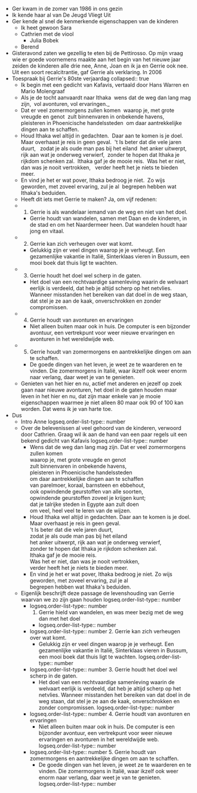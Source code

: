 - Ger kwam in de zomer van 1986 in ons gezin
- Ik kende haar al van De Jeugd Vliegt Uit
- Ger kende al snel de kenmerkende eigenschappen van de kinderen
	- Ik heet gewoon Sara
	- Cathrien met de viool
		- Julia Bobek
	- Berend
- Gisteravond zaten we gezellig te eten bij de Pettirosso. Op mijn vraag wie er goede voornemens maakte aan het begin van het nieuwe jaar zeiden de kinderen alle drie nee, Anne, Joan en ik ja en Gerrie ook nee. Uit een soort recalcitrantie, gaf Gerrie als verklaring. In 2006
- Toespraak bij Gerrie's 80ste verjaardag
  collapsed:: true
	- Ik begin met een gedicht van Kafavis, vertaald door Hans Warren en Mario Molengraaf
	- Als je de tocht aanvaardt naar Ithaka 
	  wens dat de weg dan lang mag zijn, 
	  vol avonturen, vol ervaringen._
	- Dat er veel zomermorgens zullen komen 
	  waarop je, met grote vreugde en genot 
	  zult binnenvaren in onbekende havens, 
	  pleisteren in Phoenicische handelssteden 
	  om daar aantrekkelijke dingen aan te schaffen.
	- Houd Ithaka wel altijd in gedachten. 
	  Daar aan te komen is je doel. 
	  Maar overhaast je reis in geen geval. 
	  't Is beter dat die vele jaren duurt,  
	  zodat je als oude man pas bij het eiland 
	  het anker uitwerpt, rijk aan wat je onderweg verwierf, 
	  zonder te hopen dat Ithaka je rijkdom schenken zal. 
	  Ithaka gaf je de mooie reis. 
	  Was het er niet, dan was je nooit vertrokken,  
	  verder heeft het je niets te bieden meer.
	- En vind je het er wat pover, Ithaka bedroog je niet. 
	  Zo wijs geworden, met zoveel ervaring, zul je al 
	  begrepen hebben wat Ithaka's beduiden.
	- Heeft dit iets met Gerrie te maken? Ja, om vijf redenen:
	- 1. Gerrie is als wandelaar iemand van de weg en niet van het doel.
		- Gerrie houdt van wandelen, samen met Daan en de kinderen, in de stad en om het Naardermeer heen. Dat wandelen houdt haar jong en vitaal.
	- 2. Gerrie kan zich verheugen over wat komt.
		- Gelukkig zijn er veel dingen waarop je je verheugt. Een gezamenlijke vakantie in Italië, Sinterklaas vieren in Bussum, een mooi boek dat thuis ligt te wachten.
	- 3. Gerrie houdt het doel wel scherp in de gaten.
		- Het doel van een rechtvaardige samenleving waarin de welvaart eerlijk is verdeeld, dat heb je altijd scherp op het netvlies. Wanneer misstanden het bereiken van dat doel in de weg staan, dat stel je ze aan de kaak, onverschrokken en zonder compromissen.
	- 4. Gerrie houdt van avonturen en ervaringen
		- Niet alleen buiten maar ook in huis. De computer is een bijzonder avontuur, een vertrekpunt voor weer nieuwe ervaringen en avonturen in het wereldwijde web.
	- 5. Gerrie houdt van zomermorgens en aantrekkelijke dingen om aan te schaffen.
		- De goede dingen van het leven, je weet ze te waarderen en te vinden. Die zomermorgens in Italië, waar ikzelf ook weer enorm naar verlang, daar weet je van te genieten.
	- Genieten van het hier en nu, actief met anderen en jezelf op zoek gaan naar nieuwe avonturen, het doel in de gaten houden maar leven in het hier en nu, dat zijn maar enkele van je mooie eigenschappen waarmee je niet alleen 80 maar ook 90 of 100 kan worden. Dat wens ik je van harte toe.
- Dus
	- Intro Anne
	  logseq.order-list-type:: number
	- Over de belevenissen al veel gehoord van de kinderen, verwoord door Cathrien. Graag wil ik aan de hand van een paar regels uit een bekend gedicht van Kafavis
	  logseq.order-list-type:: number
		- Wens dat de weg dan lang mag zijn.
		  Dat er veel zomermorgens zullen komen  
		  waarop je, met grote vreugde en genot  
		  zult binnenvaren in onbekende havens,  
		  pleisteren in Phoenicische handelssteden  
		  om daar aantrekkelijke dingen aan te schaffen  
		  van parelmoer, koraal, barnsteen en ebbehout,  
		  ook opwindende geurstoffen van alle soorten,  
		  opwindende geurstoffen zoveel je krijgen kunt;  
		  dat je talrijke steden in Egypte aan zult doen  
		  om veel, heel veel te leren van de wijzen.
		- Houd Ithaka wel altijd in gedachten.
		  Daar aan te komen is je doel.  
		  Maar overhaast je reis in geen geval.  
		  't Is beter dat die vele jaren duurt,  
		  zodat je als oude man pas bij het eiland  
		  het anker uitwerpt, rijk aan wat je onderweg verwierf,  
		  zonder te hopen dat Ithaka je rijkdom schenken zal.  
		  Ithaka gaf je de mooie reis.  
		  Was het er niet, dan was je nooit vertrokken,  
		  verder heeft het je niets te bieden meer.
		- En vind je het er wat pover, Ithaka bedroog je niet.
		  Zo wijs geworden, met zoveel ervaring, zul je al  
		  begrepen hebben wat Ithaka's beduiden.
	- Eigenlijk beschrijft deze passage de levenshouding van Gerrie waarvan we zo zijn gaan houden
	  logseq.order-list-type:: number
		- logseq.order-list-type:: number
		  1. Gerrie hield van wandelen, en was meer bezig met de weg dan met het doel
			- logseq.order-list-type:: number
		- logseq.order-list-type:: number
		  2. Gerrie kan zich verheugen over wat komt.
			- Gelukkig zijn er veel dingen waarop je je verheugt. Een gezamenlijke vakantie in Italië, Sinterklaas vieren in Bussum, een mooi boek dat thuis ligt te wachten.
			  logseq.order-list-type:: number
		- logseq.order-list-type:: number
		  3. Gerrie houdt het doel wel scherp in de gaten.
			- Het doel van een rechtvaardige samenleving waarin de welvaart eerlijk is verdeeld, dat heb je altijd scherp op het netvlies. Wanneer misstanden het bereiken van dat doel in de weg staan, dat stel je ze aan de kaak, onverschrokken en zonder compromissen.
			  logseq.order-list-type:: number
		- logseq.order-list-type:: number
		  4. Gerrie houdt van avonturen en ervaringen
			- Niet alleen buiten maar ook in huis. De computer is een bijzonder avontuur, een vertrekpunt voor weer nieuwe ervaringen en avonturen in het wereldwijde web.
			  logseq.order-list-type:: number
		- logseq.order-list-type:: number
		  5. Gerrie houdt van zomermorgens en aantrekkelijke dingen om aan te schaffen.
			- De goede dingen van het leven, je weet ze te waarderen en te vinden. Die zomermorgens in Italië, waar ikzelf ook weer enorm naar verlang, daar weet je van te genieten.
			  logseq.order-list-type:: number